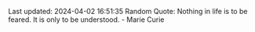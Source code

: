 Last updated: 2024-04-02 16:51:35
Random Quote: Nothing in life is to be feared. It is only to be understood. - Marie Curie